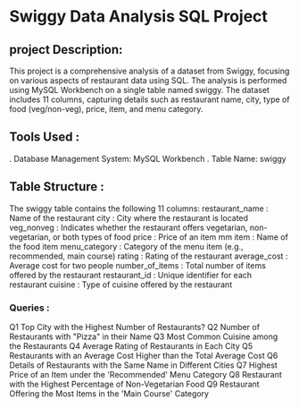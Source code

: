 #  Swiggy Data Analysis SQL Project
## project Description:
 This project is a comprehensive analysis of a dataset from Swiggy, focusing on various aspects of restaurant data using SQL. The analysis is performed using MySQL Workbench on a single table named swiggy. The dataset includes 11 columns, capturing details such as restaurant name, city, type of food (veg/non-veg), price, item, and menu category.
 
## Tools Used :
. Database Management System: MySQL Workbench
. Table Name: swiggy

  ## Table Structure :
The swiggy table contains the following 11 columns:
 restaurant_name : Name of the restaurant
   city          :  City where the restaurant is located
  veg_nonveg     : Indicates whether the restaurant offers vegetarian, non-vegetarian, or both 
                     types of food
   price          :    Price of an item
   mm item        :  Name of the food item
 menu_category    :  Category of the menu item (e.g., recommended, main course)
 rating           :   Rating of the restaurant
 average_cost     :  Average cost for two people
 number_of_items  :  Total number of items offered by the restaurant
 restaurant_id    :  Unique identifier for each restaurant
 cuisine          :  Type of cuisine offered by the restaurant

 ### Queries :
 Q1  Top City with the Highest Number of Restaurants?
  Q2  Number of Restaurants with "Pizza" in their Name
 Q3  Most Common Cuisine among the Restaurants
 Q4  Average Rating of Restaurants in Each City
 Q5  Restaurants with an Average Cost Higher than the Total Average Cost
 Q6 Details of Restaurants with the Same Name in Different Cities
 Q7 Highest Price of an Item under the 'Recommended' Menu Category
 Q8 Restaurant with the Highest Percentage of Non-Vegetarian Food
 Q9 Restaurant Offering the Most Items in the 'Main Course' Category
 

 
 
